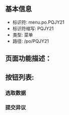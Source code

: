 
## 基本信息

- 标识符: menu.po.PQJY21
- 标识符缩写: PQJY21
- 类型: 菜单
- 路径: /po/PQJY21

## 页面功能描述：





## 按钮列表:


### 选取数据



### 提交异议


